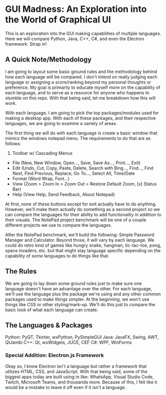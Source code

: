 # GUI Madness: An Exploration into the World of Graphical UI
This is an exploration into the GUI making capabilities of multiple languages. Here we will compare Python, Java, C++, C#, and even the Electron framework. Strap in!

## A Quick Note/Methodology ##
I am going to layout some basic ground rules and the methodology behind how each language will be compared. I don't intend on really judging each language or assigning a score/ranking beyond my personal thoughts or preference. My goal is primarily to educate myself more on the capability of each language, and to serve as a resource for anyone who happens to stumble on this repo. With that being said, let me breakdown how this will work.

With each language, I am going to pick the top packages/modules used for making a desktop app. With each of these packages, and their respective languages, we are going to examine a variety of areas. 

The first thing we will do with each language is create a basic window that mimics the windows notepad menu. The requirements to do that are as follows:
1. Toolbar w/ Cascading Menus
 - File (New, New Window, Open..., Save, Save As..., Print..., Exit)
 - Edit (Undo, Cut, Copy, Paste, Delete, Search with Bing..., Find..., Find Next, Find Previous, Replace, Go To..., Select All, Time/Date
 - Format (Word Wrap, Font...)
 - View (Zoom > Zoom In > Zoom Out > Restore Default Zoom, [x] Status Bar)
 - Help (View Help, Send Feedback, About Notepad)
 
 At first, none of these buttons except for exit actually have to do anything. However, we'll make them actually do something as a second project so we can compare the languages for their ability to add functionality in addition to their visuals. The NotePad project benchmark will be one of a couple different projects we use to compare the languages.
 
 After the NotePad benchmark, we'll build the following: Simple Password Manager and Calculator. Beyond those, it will vary by each language. We could do retro kind of games like hungry snake, hangman, tic-tac-toe, pong, space invaders, etc. but that might stay language specific depending on the capability of some languages to do things like that.
 
 ## The Rules ##
 We are going to lay down some ground rules just to make sure one language doesn't have an advantage over the other. For each language, we'll use the language plus the package we're using and any other common packages used to make things simpler. At the beginning, we won't use things like CSS or other styling/mark-up. We'll do this just to compare the basic look of what each language can create.
 
 ## The Languages & Packages ##
 Python: PyQT, Tkinter, wxPython, PySimpleGUI
 Java: JavaFX, Swing, AWT, QtJambi
 C++: Qt, wxWidgets, JUCE, CEF
 C#: WPF, WinForms
 
 ### Special Addition: Electron.js Framework ###
 Okay so, I know Electron isn't a language but rather a framework that utilizes HTML, CSS, and JavaScript. With that being said, some of the biggest apps today are built using in like: WhatsApp, Visual Studio Code, Twitch, Microsoft Teams, and thousands more. Because of this, I felt like it would be a mistake to leave it off even if it isn't a language.
